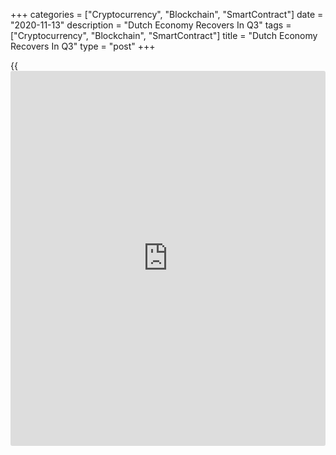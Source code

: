 +++
categories = ["Cryptocurrency", "Blockchain", "SmartContract"]
date = "2020-11-13"
description = "Dutch Economy Recovers In Q3"
tags = ["Cryptocurrency", "Blockchain", "SmartContract"]
title = "Dutch Economy Recovers In Q3"
type = "post"
+++

{{<iframe id="large-banner" src="https://www.bounty.group/#slide=11.0" width="100%" height="600" scrolling="no" style="border: 0px solid rgb(216, 221, 230); border-radius: 3px;">}}

The Dutch [economy][1] rebounded in the second quarter as the relaxation
of Covid-19 containment measures boosted household spending, preliminary
data from Statistics Netherlands showed Friday.

Gross domestic product grew 7.7 percent sequentially in the third
quarter, reversing an 8.5 percent decline seen in the second quarter and
faster than the 7 percent growth economists' had forecast.

However, the latest growth does not offset the decline in the first two
quarters.  
  
Recently reinstated social distancing measures will push down services
again in the fourth quarter, Marcel Klok, an economist at Capital
Economics, said. All in all, a general decline in GDP in the fourth
quarter seems unavoidable, as both domestic and foreign demand will take
a step back.

Data showed that more than half of the sequential growth was driven by
the 9.4 percent increase in household consumption. Government
consumption, trade balance and investments also increased in the third
quarter.

Government spending and investment gained 6.3 percent each. Exports and
imports were up 8.6 percent and 6.8 percent, respectively.

On a yearly basis, GDP shrank 2.5 percent, but slower than the 9.4
percent decline posted in the second quarter.

In a separate communiqué, the statistical office said consumer spending
dropped at a faster rate of 3.5 percent annually in September after a
2.4 percent fall in August.

Consumers spent more on goods and less on services over the past few
months.

Another report showed that exports of goods grew 0.7 percent annually in
September, reversing a 3.6 percent fall in August. Similarly, imports
gained 1 percent, in contrast to a 0.9 percent drop in August.

For comments and feedback [contact](https://www.playgroundfx.com/contact/): editorial@rtt[news](https://www.letsplayfx.com/blog/forex-news-website/).com

[Economic News][1]

 **What parts of the world are seeing the best (and worst) economic
performances lately? Click[here][2] to check out our [Econ Scorecard][2]
and find out! See up-to-the-moment [ranking](https://www.playgroundfx.com/blog/crypto-exchange-ranking/)s for the best and worst
performers in [GDP][3], [unemployment rate][4], [inflation][5] and much
more.**

   1. www.rtt[news](https://www.letsplayfx.com/blog/forex-news-website/).com/Content/EconomicNews.aspx
   2. www.rtt[news](https://www.letsplayfx.com/blog/forex-news-website/).com/economic-scorecard/world-rank/industrial-production/highest-performance.aspx
   3. www.rtt[news](https://www.letsplayfx.com/blog/forex-news-website/).com/economic-scorecard/world-rank/GDP/highest-performance.aspx
   4. www.rtt[news](https://www.letsplayfx.com/blog/forex-news-website/).com/economic-scorecard/world-rank/unemployment-rate/lowest-performance.aspx
   5. www.rtt[news](https://www.letsplayfx.com/blog/forex-news-website/).com/economic-scorecard/world-rank/CPI/highest-performance.aspx